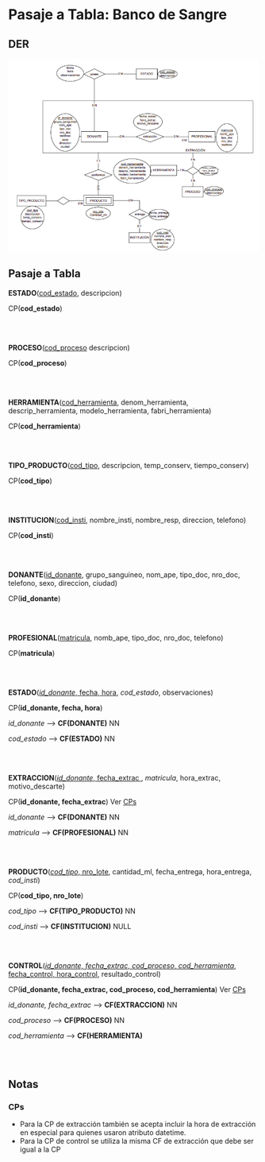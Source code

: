 # Pasaje a Tabla: Banco de Sangre

## DER

![DER Banco de Sangre](../img/2020-DERBancoSangre.png)

## Pasaje a Tabla

**ESTADO**(<ins>cod_estado</ins>, descripcion)

CP(**cod_estado**)

<br />
<br />

**PROCESO**(<ins>cod_proceso</ins> descripcion)

CP(**cod_proceso**)

<br />
<br />

**HERRAMIENTA**(<ins>cod_herramienta</ins>, denom_herramienta, descrip_herramienta, modelo_herramienta, fabri_herramienta)

CP(**cod_herramienta**)

<br />
<br />

**TIPO_PRODUCTO**(<ins>cod_tipo</ins>, descripcion, temp_conserv, tiempo_conserv)

CP(**cod_tipo**)

<br />
<br />

**INSTITUCION**(<ins>cod_insti</ins>, nombre_insti, nombre_resp, direccion, telefono)

CP(**cod_insti**)

<br />
<br />

**DONANTE**(<ins>id_donante</ins>, grupo_sanguineo, nom_ape, tipo_doc, nro_doc, telefono, sexo, direccion, ciudad)

CP(**id_donante**)

<br />
<br />

**PROFESIONAL**(<ins>matricula</ins>, nomb_ape, tipo_doc, nro_doc, telefono)

CP(**matricula**)

<br />
<br />

**ESTADO**(<ins>*id_donante*, fecha, hora</ins>, *cod_estado*, observaciones)

CP(**id_donante, fecha, hora**)

*id_donante* --> **CF(DONANTE)** NN

*cod_estado* --> **CF(ESTADO)** NN

<br />
<br />

**EXTRACCION**(<ins>*id_donante*, fecha_extrac </ins>, *matricula*, hora_extrac, motivo_descarte)

CP(**id_donante, fecha_extrac**) Ver [CPs](#CPs)

*id_donante* --> **CF(DONANTE)** NN

*matricula* --> **CF(PROFESIONAL)** NN

<br />
<br />

**PRODUCTO**(<ins>*cod_tipo*, nro_lote</ins>, cantidad_ml, fecha_entrega, hora_entrega, *cod_insti*)

CP(**cod_tipo, nro_lote**)

*cod_tipo* --> **CF(TIPO_PRODUCTO)** NN

*cod_insti* --> **CF(INSTITUCION)** NULL

<br />
<br />

**CONTROL**(<ins>*id_donante, fecha_extrac*, *cod_proceso*, *cod_herramienta*, fecha_control, hora_control</ins>, resultado_control)

CP(**id_donante, fecha_extrac, cod_proceso, cod_herramienta**) Ver [CPs](#CPs)

*id_donante, fecha_extrac* --> **CF(EXTRACCION)** NN

*cod_proceso* --> **CF(PROCESO)** NN

*cod_herramienta* --> **CF(HERRAMIENTA)**

<br />
<br />

## Notas

### CPs

* Para la CP de extracción también se acepta incluir la hora de extracción en especial para quienes usaron atributo datetime.
* Para la CP de control se utiliza la misma CF de extracción que debe ser igual a la CP
